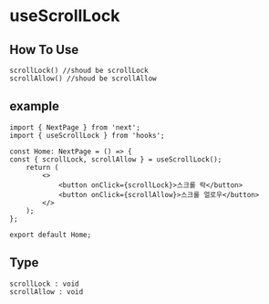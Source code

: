 # useScrollLock

## How To Use 
    scrollLock() //shoud be scrollLock 
    scrollAllow() //shoud be scrollAllow
## example
    import { NextPage } from 'next';
    import { useScrollLock } from 'hooks';
    
    const Home: NextPage = () => {
    const { scrollLock, scrollAllow } = useScrollLock();
        return (
            <>
                <button onClick={scrollLock}>스크롤 락</button>
                <button onClick={scrollAllow}>스크롤 얼로우</button>
            </>
        );
    };
    
    export default Home;

## Type
    scrollLock : void
    scrollAllow : void
